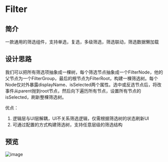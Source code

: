 # Filter

## 简介
一款通用的筛选组件，支持单选，复选，多级筛选，筛选联动，筛选数据懒加载

## 设计思路

我们可以把所有筛选项抽象成一棵树，每个筛选节点抽象成一个FilterNode，他的父节点为一个FilterGroup，最后的根节点为FilterRoot，构建一棵筛选树。每个Node仅对外暴露displayName、isSelected两个属性。选中或反选节点后，将改事件从parent抛到root节点，然后向下遍历所有节点，设置所有节点的isSelected，刷新整棵筛选树。

优点：

1. 逻辑层与UI层解耦，UI不关系筛选逻辑，仅需根据筛选树的状态刷新UI
2. 可通过配置的方式构建筛选树，支持任意层级的筛选结构
	

## 预览
 ![image](https://github.com/sjtuwzx/Filter/blob/master/filter.gif)  
